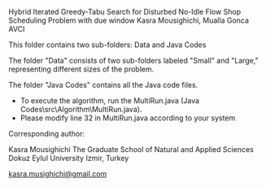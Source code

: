 Hybrid Iterated Greedy-Tabu Search for Disturbed No-Idle Flow Shop Scheduling Problem with due window
Kasra Mousighichi, Mualla Gonca AVCI

This folder contains two sub-folders: Data and Java Codes

The folder "Data" consists of two sub-folders labeled "Small" and "Large," representing different sizes of the problem.

The folder "Java Codes" contains all the Java code files.

- To execute the algorithm, run the MultiRun.java (Java Codes\src\Algorithm\MultiRun.java).
- Please modify line 32 in MultiRun.java according to your system


Corresponding author:

Kasra Mousighichi
The Graduate School of Natural and Applied Sciences
Dokuz Eylul University
Izmir, Turkey

kasra.musighichi@gmail.com